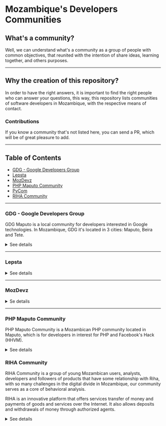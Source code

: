 # Mozambique's Developers Communities

## What's a community?

Well, we can understand what's a community as a group of people with common
objectives, that reunited with the intention of share ideas, learning together, and
others purposes.

---

## Why the creation of this repository?

In order to have the right answers, it is important to find the right people who can
answer your questions, this way, this repository lists communities of software
developers in Mozambique, with the respective means of contact.

### Contributions
If you know a community that's not listed here, you can send a PR, which will be of great pleasure to add.

---

## Table of Contents

* [GDG - Google Developers Group](#GDG---Google-Developers-Group)
* [Lepsta](#Lepsta)
* [MozDevz](#MozDevz)
* [PHP Maputo Community](#PHP-Maputo-Community)
* [PyCom](#machine-learning-engineer-nanodegree)
* [RIHA Community](#RIHA-Community)

---

### GDG - Google Developers Group

  GDG Maputo is a local community for developers interested in Google technologies.
  In Mozambique, GDG it's located in 3 cities: Maputo, Beira and Tete.
<details>

  <summary>See details</summary>
  Contacts

  1. [Meetup (Maputo)](https://www.meetup.com/pt-BR/GDG-Maputo/)
  2. [Meetup (Beira)](https://www.meetup.com/pt-BR/Beira-GDG/)
  3. [Meetup (Tete)](https://www.meetup.com/pt-BR/GDG-TETE/)
  4. [Facebook's Group (Maputo)](https://pt-br.facebook.com/groups/gdgmaputo/)
  5. [Medium](https://medium.com/android-dev-moz)

</details>

---

### Lepsta

<details>
  <summary>See details</summary>
  Contacts

  1. [Meetup](https://www.meetup.com/pt-BR/Lepsta-Developers-Maputo/)


</details>

---

### MozDevz

<details>
  <summary>Se details</summary>
   Contacts

  1. [Facebook](https://www.facebook.com/mozdevz/)
  2. [Meetup](https://www.meetup.com/pt-BR/Mozdevz/)
  3. [Telegram](https://t.me/MozDevz)

</details>

---

### PHP Maputo Community

  PHP Maputo Community is a Mozambican PHP community located in Maputo, which is for
  developers in interest for PHP and Facebook's Hack (HHVM).

<details>
  <summary>See details</summary>
   Contacts

  1. [WhatsApp](https://chat.whatsapp.com/ILHtN728Hhp1St5Ag9eDji)

</details>

### RIHA Community

   RIHA Community is a group of young Mozambican users, analysts,
   developers and followers of products that have some relationship with Riha,
   with so many challenges in the digital divide in Mozambique,
   our community serves as a core of behavioral analysis.

   RIHA is an innovative platform that offers services
   transfer of money and payments of goods and services over the Internet.
   It also allows deposits and withdrawals of money through authorized agents.

<details>
  <summary>See details</summary>
  Contacts

  1. [RIHA's website](https://www.riha.co.mz)
  2. [WhatsApp](https://chat.whatsapp.com/DRNbVPySnZS5snQH6RgdH6)
</details>


